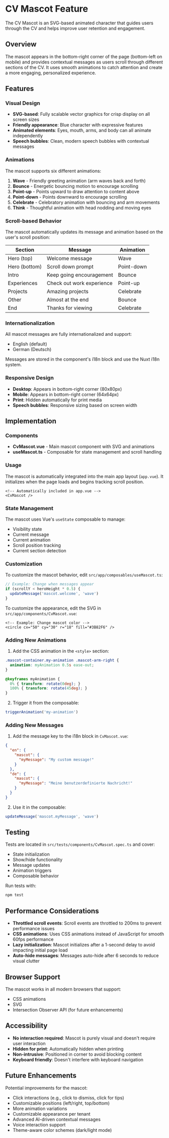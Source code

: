 # CV Mascot Feature

The CV Mascot is an SVG-based animated character that guides users through the CV and helps improve user retention and engagement.

## Overview

The mascot appears in the bottom-right corner of the page (bottom-left on mobile) and provides contextual messages as users scroll through different sections of the CV. It uses smooth animations to catch attention and create a more engaging, personalized experience.

## Features

### Visual Design
- **SVG-based**: Fully scalable vector graphics for crisp display on all screen sizes
- **Friendly appearance**: Blue character with expressive features
- **Animated elements**: Eyes, mouth, arms, and body can all animate independently
- **Speech bubbles**: Clean, modern speech bubbles with contextual messages

### Animations
The mascot supports six different animations:

1. **Wave** - Friendly greeting animation (arm waves back and forth)
2. **Bounce** - Energetic bouncing motion to encourage scrolling
3. **Point-up** - Points upward to draw attention to content above
4. **Point-down** - Points downward to encourage scrolling
5. **Celebrate** - Celebratory animation with bouncing and arm movements
6. **Think** - Thoughtful animation with head nodding and moving eyes

### Scroll-based Behavior
The mascot automatically updates its message and animation based on the user's scroll position:

| Section | Message | Animation |
|---------|---------|-----------|
| Hero (top) | Welcome message | Wave |
| Hero (bottom) | Scroll down prompt | Point-down |
| Intro | Keep going encouragement | Bounce |
| Experiences | Check out work experience | Point-up |
| Projects | Amazing projects | Celebrate |
| Other | Almost at the end | Bounce |
| End | Thanks for viewing | Celebrate |

### Internationalization
All mascot messages are fully internationalized and support:
- English (default)
- German (Deutsch)

Messages are stored in the component's i18n block and use the Nuxt i18n system.

### Responsive Design
- **Desktop**: Appears in bottom-right corner (80x80px)
- **Mobile**: Appears in bottom-right corner (64x64px)
- **Print**: Hidden automatically for print media
- **Speech bubbles**: Responsive sizing based on screen width

## Implementation

### Components
- **CvMascot.vue** - Main mascot component with SVG and animations
- **useMascot.ts** - Composable for state management and scroll handling

### Usage
The mascot is automatically integrated into the main app layout (`app.vue`). It initializes when the page loads and begins tracking scroll position.

```vue
<!-- Automatically included in app.vue -->
<CvMascot />
```

### State Management
The mascot uses Vue's `useState` composable to manage:
- Visibility state
- Current message
- Current animation
- Scroll position tracking
- Current section detection

### Customization
To customize the mascot behavior, edit `src/app/composables/useMascot.ts`:

```typescript
// Example: Change when messages appear
if (scrollY < heroHeight * 0.5) {
  updateMessage('mascot.welcome', 'wave')
}
```

To customize the appearance, edit the SVG in `src/app/components/CvMascot.vue`:

```vue
<!-- Example: Change mascot color -->
<circle cx="50" cy="30" r="18" fill="#3B82F6" />
```

### Adding New Animations
1. Add the CSS animation in the `<style>` section:
```css
.mascot-container.my-animation .mascot-arm-right {
  animation: myAnimation 0.5s ease-out;
}

@keyframes myAnimation {
  0% { transform: rotate(0deg); }
  100% { transform: rotate(45deg); }
}
```

2. Trigger it from the composable:
```typescript
triggerAnimation('my-animation')
```

### Adding New Messages
1. Add the message key to the i18n block in `CvMascot.vue`:
```json
{
  "en": {
    "mascot": {
      "myMessage": "My custom message!"
    }
  },
  "de": {
    "mascot": {
      "myMessage": "Meine benutzerdefinierte Nachricht!"
    }
  }
}
```

2. Use it in the composable:
```typescript
updateMessage('mascot.myMessage', 'wave')
```

## Testing

Tests are located in `src/tests/components/CvMascot.spec.ts` and cover:
- State initialization
- Show/hide functionality
- Message updates
- Animation triggers
- Composable behavior

Run tests with:
```bash
npm test
```

## Performance Considerations

- **Throttled scroll events**: Scroll events are throttled to 200ms to prevent performance issues
- **CSS animations**: Uses CSS animations instead of JavaScript for smooth 60fps performance
- **Lazy initialization**: Mascot initializes after a 1-second delay to avoid impacting initial page load
- **Auto-hide messages**: Messages auto-hide after 6 seconds to reduce visual clutter

## Browser Support

The mascot works in all modern browsers that support:
- CSS animations
- SVG
- Intersection Observer API (for future enhancements)

## Accessibility

- **No interaction required**: Mascot is purely visual and doesn't require user interaction
- **Hidden for print**: Automatically hidden when printing
- **Non-intrusive**: Positioned in corner to avoid blocking content
- **Keyboard friendly**: Doesn't interfere with keyboard navigation

## Future Enhancements

Potential improvements for the mascot:
- Click interactions (e.g., click to dismiss, click for tips)
- Customizable positions (left/right, top/bottom)
- More animation variations
- Customizable appearance per tenant
- Advanced AI-driven contextual messages
- Voice interaction support
- Theme-aware color schemes (dark/light mode)
